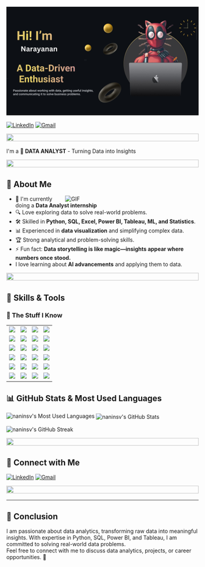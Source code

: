 ![Banner](photo/Presentation-PHOTO.jpg)


[![LinkedIn](https://img.shields.io/badge/LinkedIn-0A66C2?style=for-the-badge&logo=linkedin&logoColor=white)](https://www.linkedin.com/in/narayanan01/) [![Gmail](https://img.shields.io/badge/Gmail-D14836?style=for-the-badge&logo=gmail&logoColor=white)](mailto:nani02011999@gmail.com)

<img src="https://i.imgur.com/dBaSKWF.gif" height="20" width="100%">

I'm a 🚀 **DATA ANALYST** - Turning Data into Insights

<img src="https://i.imgur.com/dBaSKWF.gif" height="20" width="100%">

## 🚀 About Me
<p>
<img align="right" alt="GIF" src="photo/plexus.gif" width="350"/>

- 🔭 I'm currently doing a **Data Analyst internship**  
- 🔍 Love exploring data to solve real-world problems. 
- 🛠 Skilled in **Python, SQL, Excel, Power BI, Tableau, ML, and Statistics**.  
- 📊 Experienced in **data visualization** and simplifying complex data.  
- 🏆 Strong analytical and problem-solving skills.  
- ⚡ Fun fact: **Data storytelling is like magic—insights appear where numbers once stood.**
- I love learning about **AI advancements** and applying them to data. 
</p>

<img src="https://i.imgur.com/dBaSKWF.gif" height="20" width="100%">

## 🚀 Skills & Tools 

### 🔹 The Stuff I Know
<table>
  <tr>
    <td align="center"><img src="https://img.shields.io/badge/Python-%2314354C.svg?style=for-the-badge&logo=python&logoColor=white" /></td>
    <td align="center"><img src="https://img.shields.io/badge/Pandas-%23150458.svg?style=for-the-badge&logo=pandas&logoColor=white" /></td>
    <td align="center"><img src="https://img.shields.io/badge/NumPy-%23013243.svg?style=for-the-badge&logo=numpy&logoColor=white" /></td>
    <td align="center"><img src="https://img.shields.io/badge/Matplotlib-%23FF6600.svg?style=for-the-badge&logo=matplotlib&logoColor=white" /></td>
  </tr>
  <tr>
    <td align="center"><img src="https://img.shields.io/badge/SciPy-%230C55A5.svg?style=for-the-badge&logo=scipy&logoColor=white" /></td>
    <td align="center"><img src="https://img.shields.io/badge/Scikit_Learn-%23F7931E.svg?style=for-the-badge&logo=scikit-learn&logoColor=white" /></td>
    <td align="center"><img src="https://img.shields.io/badge/Seaborn-%234E77B8.svg?style=for-the-badge&logo=seaborn&logoColor=white" /></td>
    <td align="center"><img src="https://img.shields.io/badge/SQL-%230074C4.svg?style=for-the-badge&logo=sqlite&logoColor=white" /></td>
  </tr>
  <tr>
    <td align="center"><img src="https://img.shields.io/badge/SQL_Server-%23CC2927.svg?style=for-the-badge&logo=microsoft-sql-server&logoColor=white" /></td>
    <td align="center"><img src="https://img.shields.io/badge/MySQL-%234479A1.svg?style=for-the-badge&logo=mysql&logoColor=white" /></td>
    <td align="center"><img src="https://img.shields.io/badge/Power_BI-%23F2C811.svg?style=for-the-badge&logo=power-bi&logoColor=white" /></td>
    <td align="center"><img src="https://img.shields.io/badge/Power_Query-%230078D7.svg?style=for-the-badge&logo=microsoft&logoColor=white" /></td>
  </tr>
  <tr>
    <td align="center"><img src="https://img.shields.io/badge/Excel-%23217C00.svg?style=for-the-badge&logo=microsoft-excel&logoColor=white" /></td>
    <td align="center"><img src="https://img.shields.io/badge/Tableau-%23E97627.svg?style=for-the-badge&logo=tableau&logoColor=white" /></td>
    <td align="center"><img src="https://img.shields.io/badge/Machine_Learning-%23FF6F00.svg?style=for-the-badge&logo=ai&logoColor=white" /></td>
    <td align="center"><img src="https://img.shields.io/badge/Statistics-%230094FF.svg?style=for-the-badge&logo=statistics&logoColor=white" /></td>
  </tr>
  <tr>
    <td align="center"><img src="https://img.shields.io/badge/Hadoop-%23231F20.svg?style=for-the-badge&logo=apache-hadoop&logoColor=yellow" /></td>
    <td align="center"><img src="https://img.shields.io/badge/PySpark-%23E25A1C.svg?style=for-the-badge&logo=apache-spark&logoColor=white" /></td>
    <td align="center"><img src="https://img.shields.io/badge/VS_Code-%23007ACC.svg?style=for-the-badge&logo=visual-studio-code&logoColor=white" /></td>
    <td align="center"><img src="https://img.shields.io/badge/Jupyter_Notebook-%23F37626.svg?style=for-the-badge&logo=jupyter&logoColor=white" /></td>
  </tr>
  <tr>
    <td align="center"><img src="https://img.shields.io/badge/PyCharm-%23000000.svg?style=for-the-badge&logo=pycharm&logoColor=white" /></td>
    <td align="center"><img src="https://img.shields.io/badge/Data_Visualization-%23F28C28.svg?style=for-the-badge&logo=chart-bar&logoColor=white" /></td>
    <td align="center"><img src="https://img.shields.io/badge/PowerPoint-%23D24726.svg?style=for-the-badge&logo=microsoft-powerpoint&logoColor=white" /></td>
    <td align="center"><img src="https://img.shields.io/badge/MongoDB-%2347A248.svg?style=for-the-badge&logo=mongodb&logoColor=white" /></td>
  </tr>
</table>

## 📊 GitHub Stats & Most Used Languages  

<p><img align="left" src="https://github-readme-stats.vercel.app/api/top-langs?username=naninsv&show_icons=true&locale=en&layout=compact&langs_count=10&exclude_repo=naninsv.github.io&hide=javascript,html&hide_progress=true" alt="naninsv's Most Used Languages" /></p>

<p>&nbsp;<img align="center" src="https://github-readme-stats.vercel.app/api?username=naninsv&show_icons=true&locale=en" alt="naninsv's GitHub Stats" /></p>

<p><img align="center" src="https://github-readme-streak-stats.herokuapp.com/?user=naninsv&" alt="naninsv's GitHub Streak" /></p>

<img src="https://i.imgur.com/dBaSKWF.gif" height="20" width="100%">

## 🔗 Connect with Me  

[![LinkedIn](https://img.shields.io/badge/LinkedIn-0A66C2?style=for-the-badge&logo=linkedin&logoColor=white)](https://www.linkedin.com/in/narayanan01/) [![Gmail](https://img.shields.io/badge/Gmail-D14836?style=for-the-badge&logo=gmail&logoColor=white)](mailto:nani02011999@gmail.com)

<img src="https://i.imgur.com/dBaSKWF.gif" height="20" width="100%">

---

## 🎯 Conclusion  

I am passionate about data analytics, transforming raw data into meaningful insights. With expertise in Python, SQL, Power BI, and Tableau, I am committed to solving real-world data problems.  
Feel free to connect with me to discuss data analytics, projects, or career opportunities. 🚀  





